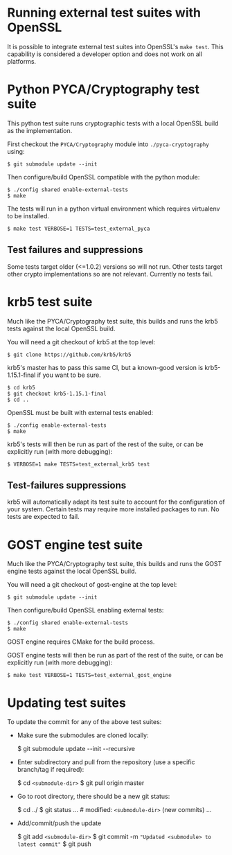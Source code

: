 Running external test suites with OpenSSL
=========================================

It is possible to integrate external test suites into OpenSSL's `make test`.
This capability is considered a developer option and does not work on all
platforms.

Python PYCA/Cryptography test suite
===================================

This python test suite runs cryptographic tests with a local OpenSSL build as
the implementation.

First checkout the `PYCA/Cryptography` module into `./pyca-cryptography` using:

    $ git submodule update --init

Then configure/build OpenSSL compatible with the python module:

    $ ./config shared enable-external-tests
    $ make

The tests will run in a python virtual environment which requires virtualenv
to be installed.

    $ make test VERBOSE=1 TESTS=test_external_pyca

Test failures and suppressions
------------------------------

Some tests target older (<=1.0.2) versions so will not run. Other tests target
other crypto implementations so are not relevant. Currently no tests fail.

krb5 test suite
===============

Much like the PYCA/Cryptography test suite, this builds and runs the krb5
tests against the local OpenSSL build.

You will need a git checkout of krb5 at the top level:

    $ git clone https://github.com/krb5/krb5

krb5's master has to pass this same CI, but a known-good version is
krb5-1.15.1-final if you want to be sure.

    $ cd krb5
    $ git checkout krb5-1.15.1-final
    $ cd ..

OpenSSL must be built with external tests enabled:

    $ ./config enable-external-tests
    $ make

krb5's tests will then be run as part of the rest of the suite, or can be
explicitly run (with more debugging):

    $ VERBOSE=1 make TESTS=test_external_krb5 test

Test-failures suppressions
--------------------------

krb5 will automatically adapt its test suite to account for the configuration
of your system.  Certain tests may require more installed packages to run.  No
tests are expected to fail.

GOST engine test suite
===============

Much like the PYCA/Cryptography test suite, this builds and runs the GOST engine
tests against the local OpenSSL build.

You will need a git checkout of gost-engine at the top level:

    $ git submodule update --init

Then configure/build OpenSSL enabling external tests:

    $ ./config shared enable-external-tests
    $ make

GOST engine requires CMake for the build process.

GOST engine tests will then be run as part of the rest of the suite, or can be
explicitly run (with more debugging):

    $ make test VERBOSE=1 TESTS=test_external_gost_engine

Updating test suites
====================

To update the commit for any of the above test suites:

- Make sure the submodules are cloned locally:

    $ git submodule update --init --recursive

- Enter subdirectory and pull from the repository (use a specific branch/tag if required):

    $ cd `<submodule-dir>`
    $ git pull origin master

- Go to root directory, there should be a new git status:

    $ cd ../
    $ git status
      ...
      #       modified:   `<submodule-dir>` (new commits)
      ...

- Add/commit/push the update

    $ git add `<submodule-dir>`
    $ git commit -m `"Updated <submodule> to latest commit"`
    $ git push
